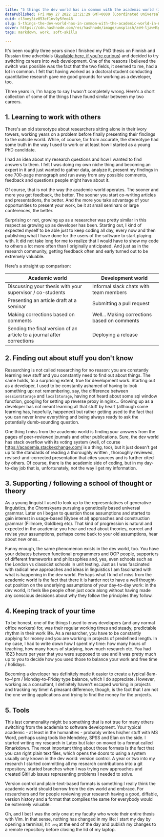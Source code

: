 ```yaml
---
title: "5 things the dev world has in common with the academic world (in my experience)"
datePublished: Fri May 27 2022 12:21:29 GMT+0000 (Coordinated Universal Time)
cuid: cl3oey5iv053ef1nv9y5fee48
slug: 5-things-the-dev-world-has-in-common-with-the-academic-world-in-my-experience
cover: https://cdn.hashnode.com/res/hashnode/image/unsplash/zeH-ljawHtg/upload/v1653654019339/Z43PPiman.jpeg
tags: markdown, work, soft-skills

---
```



It's been roughly three years since I finished my PhD thesis on Finnish and
Russian time adverbials ([Available here, if you're
curious](https://urn.fi/URN:ISBN:978-952-03-1106-3)) and decided to try
switching careers into web development. One of the reasons I believed the
switch was possible was the fact that the two fields, it seemed to me, had a
lot in common. I felt that having worked as a doctoral student conducting
quantitative research gave me good grounds for working as a developer, too.

Three years in, I'm happy to say I wasn't completely wrong. Here's a short
collection of some of the things I have found similar between my two
careers.

## 1. Learning to work with others

There's an old stereotype about researchers sitting alone in their ivory
towers, working years on a problem before finally presenting their findings to
the outside world. While, of course, far from accurate, the stereotype had some
truth in the way I used to work or at least how I started as a young PhD candidate.

I had an idea about my research questions and how I wanted to find answers to them.
I felt I was doing my own niche thing and becoming an expert in it and just wanted
to gather data, analyze it, present my findings in one 700-page monograph and
run away from any possible comments, feedback and questions people might have about it.

Of course, that is not the way the academic world operates. The sooner and more
you get feedback, the better. The sooner you start co-writing articles and
presentations, the better. And the more you take advantage of your opportunities to
present your work, be it at small seminars or large conferences, the better.

Surprising or not, growing up as a researcher was pretty similar in this
respect as growing up as developer has been. Starting out, I kind of expected
myself to be able just to keep coding all day, every now and then publishing
what I have done for the users of the software to start playing with. It did
not take long for me to realize that I would have to show my code to others a
lot more often than I originally anticipated. And just as in the research community,
getting feedback often and early turned out to be extremely valuable.

Here's a straight up comparison:

| Academic world                                                         | Development world                            |
| ---------------------------------------------------------------------- | -------------------------------------------- |
| Discussing your thesis with your supervisor / co-students              | Informal slack chats with team members |
| Presenting an article draft at a seminar                               | Submitting a pull request                    |
| Making corrections based on comments                                   | Well... Making corrections based on comments |
| Sending the final version of an article to a journal after corrections | Deploying a release                          |

## 2. Finding out about stuff you don't know

Researching is not called researching for no reason: you are constantly
learning new stuff and you constantly need to find out about things. The same
holds, to a surprising extent, true for development work. Starting out as a
developer, I used to be constantly ashamed of having to look something up: not
remembering, say, the difference between `sessionStorage` and `localStorage`,
having not heard about some sql window function, googling for setting up
reverse proxy in nginx... Growing up as a developer has not meant learning all
that stuff by heart (although some learning has, hopefully, happened) but
rather getting used to the fact that you can never know everything and being
always ready to ask the potentially dumb-sounding question.

One thing I miss from the academic world is finding your answers from the pages
of peer-reviewed journals and other publications. Sure, the dev world has stack
overflow with its voting system (well, of course
https://academia.stackexchange.com/ is a thing, too), but it just doesn't get up to the standards
of reading a thoroughly written , thoroughly reviewed, revised-and-corrected presentation that
cites sources and is further cited by others. Of course, there is the academic side of coding,
but in my day-to-day job that is, unfortunately, not the way I get my information.

## 3. Supporting / following a school of thought or theory

As a young linguist I used to look up to the representatives of generative
linguistics, the Chomskyans pursuing a genetically based universal grammar.
Later on I began to question those assumptions and started to gain interest
in usage-based (Bybee et al) approaches and construction grammar (Fillmore,
Goldberg etc). That kind of progression is natural and expected in the
academia: you hear and read about theories, correct and revise your
assumptions, perhaps come back to your old assumptions, hear about new ones..

Funny enough, the same phenomenon exists in the dev world, too. You have your
debates between functional programmers and OOP people, supporters of different
frameworks and philosophies and, yes, even schools such as the London vs
classicist schools in unit testing. Just as I was fascinated with radical new
approaches and ideas in linguistics I am fascinated with what is happening in
the dev world. Perhaps what I kind of miss from the academic world is the fact
that there it is harder not to have a well thought-out position on the
underlying assumptions of your day-to-day work: in the dev world, it feels like
people often just code along without having made any conscious decisions about
why they follow the principles they follow.

## 4. Keeping track of your time

To be honest, one of the things I used to envy developers (and any normal
office workers) for, was their regular working times and steady, predictable
rhythm in their work life. As a researcher, you have to be constantly applying
for money and you are working in projects of predefined length. In my case, I
had to write down how I spent my time: how many hours of teaching, how many
hours of studying, how much research etc. You had 1623 hours per year that you were
supposed to use and it was pretty much up to you to decide how you used those
to balance your work and free time / holidays.

Becoming a developer has definitely made it easier to create a typical
8am-to-4pm / Monday-to-Friday type balance, which I do appreciate. However,
working as a consultant, I definitely haven't escaped working in projects and
tracking my time! A pleasant difference, though, is the fact that I am not the
one writing applications and trying to find the money for the projects.

## 5. Tools

This last commonality might be something that is not true for many others
switching from the academia to software development. Your typical academic - at
least in the humanities - probably writes his/her stuff with MS Word, perhaps
using tools like Mendeley, SPSS and Elan on the side. I started writing my
research in Latex but later on moved to a format called Rmarkdown. The most
important thing about those formats is the fact that you can right plain text
files, which opens the doors to using a system usually only known in the dev
world: version control. A year or two into my research I started committing all
my research contributions into a git repository, started branches when I was trying
new approaches and created GitHub issues representing problems I needed to solve.

Version control and plain-text-based formats is something I really think the academic
world should borrow from the dev world and embrace. For researchers and for
people reviewing your research having a good, diffable, version history and a format
that compiles the same for everybody would be extremely valuable.

Oh, and I bet I was the only one at my faculty who wrote their entire thesis
with Vim. In that sense, nothing has changed in my life: I start my day by opening
a terminal, hit `:wq` at the end of the day and publish my changes to a remote
repository before closing the lid of my laptop.
